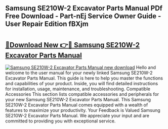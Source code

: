 ## Samsung SE210W-2 Excavator Parts Manual PDf Free Download - Part-nEj Service Owner Guide - User Repair Edition fBXjm

# <h2><a href="http://bc64034.oget.top/?id=Samsung+SE210W-2+Excavator+Parts+Manual">🔗Download New 👉🔴 Samsung SE210W-2 Excavator Parts Manual</a></h2>

[![Samsung SE210W-2 Excavator Parts Manual new download](https://i.imgur.com/5g1atiW.png)](http://bc64034.oget.top/?id=Samsung+SE210W-2+Excavator+Parts+Manual)
Hello and welcome to the user manual for your newly linked Samsung SE210W-2 Excavator Parts Manual. This guide is here to help you master the functions and capabilities of your product. Inside, you will find detailed instructions for installation, usage, maintenance, and troubleshooting. Compatible Accessories This section lists compatible accessories and peripherals for your new Samsung SE210W-2 Excavator Parts Manual. This Samsung SE210W-2 Excavator Parts Manual comes equipped with a wealth of features to maximize your productivity. Your Feedback is Valued Samsung SE210W-2 Excavator Parts Manual. We appreciate your input and are committed to providing you with exceptional service.
